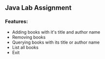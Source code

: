 ## Java Lab Assignment


### Features:

- Adding books with it's title and author name
- Removing books
- Querying books with its title or author name
- List all books 
- Exit